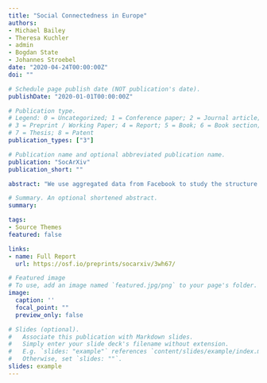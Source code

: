 ```yaml
---
title: "Social Connectedness in Europe"
authors:
- Michael Bailey
- Theresa Kuchler
- admin
- Bogdan State
- Johannes Stroebel
date: "2020-04-24T00:00:00Z"
doi: ""

# Schedule page publish date (NOT publication's date).
publishDate: "2020-01-01T00:00:00Z"

# Publication type.
# Legend: 0 = Uncategorized; 1 = Conference paper; 2 = Journal article;
# 3 = Preprint / Working Paper; 4 = Report; 5 = Book; 6 = Book section;
# 7 = Thesis; 8 = Patent
publication_types: ["3"]

# Publication name and optional abbreviated publication name.
publication: "SocArXiv"
publication_short: ""

abstract: "We use aggregated data from Facebook to study the structure of social networks across European regions. Social connectedness declines strongly in geographic distance and at country borders. Historical borders and unions — such as the Austro-Hungarian Empire, Czechoslovakia, and East/West Germany — shape present-day social connectedness over and above today’s political boundaries. All else equal, social connectedness is stronger between regions with residents of similar ages and education levels, as well as between those that share a language and religion. In contrast, region-pairs with dissimilar incomes tend to be more connected, likely due to increased migration from poorer to richer regions. We find more socially connected region-pairs to have more passenger train trips between them, even after controlling for distance and travel time. We also find that regions with a higher share of connections to other countries have higher rates of trust in the E.U. and lower rates of voting for anti-E.U. political parties."

# Summary. An optional shortened abstract.
summary:

tags:
- Source Themes
featured: false

links:
- name: Full Report
  url: https://osf.io/preprints/socarxiv/3wh67/

# Featured image
# To use, add an image named `featured.jpg/png` to your page's folder.
image:
  caption: ''
  focal_point: ""
  preview_only: false

# Slides (optional).
#   Associate this publication with Markdown slides.
#   Simply enter your slide deck's filename without extension.
#   E.g. `slides: "example"` references `content/slides/example/index.md`.
#   Otherwise, set `slides: ""`.
slides: example
---
```

